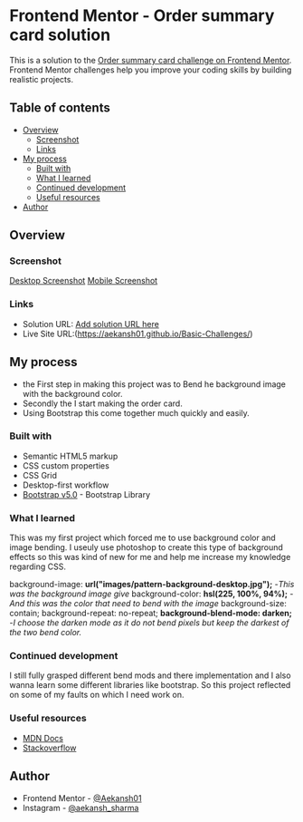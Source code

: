# Frontend Mentor - Order summary card solution

This is a solution to the [Order summary card challenge on Frontend Mentor](https://www.frontendmentor.io/challenges/order-summary-component-QlPmajDUj). Frontend Mentor challenges help you improve your coding skills by building realistic projects.

## Table of contents

- [Overview](#overview)
  - [Screenshot](#screenshot)
  - [Links](#links)
- [My process](#my-process)
  - [Built with](#built-with)
  - [What I learned](#what-i-learned)
  - [Continued development](#continued-development)
  - [Useful resources](#useful-resources)
- [Author](#author)

## Overview

### Screenshot

[Desktop Screenshot](./Screenshots/Screenshot-desktop.png)
[Mobile Screenshot](./Screenshots/Screenshot-mobile.png)


### Links

- Solution URL: [Add solution URL here](https://your-solution-url.com)
- Live Site URL:(https://aekansh01.github.io/Basic-Challenges/)

## My process
- the First step in making this project was to Bend he background image with the background color.
- Secondly the I start making the order card.
- Using Bootstrap this come together much quickly and easily.
### Built with

- Semantic HTML5 markup
- CSS custom properties
- CSS Grid
- Desktop-first workflow
- [Bootstrap v5.0]() - Bootstrap Library

### What I learned
This was my first project which forced me to use background color and image bending. I useuly use photoshop to create this type of background effects so this was kind of new for me and help me increase my knowledge regarding CSS.

background-image: **url("images/pattern-background-desktop.jpg");** -*This was the background image give*
background-color: **hsl(225, 100%, 94%);** -*And this was the color that need to bend with the image*
background-size: contain;
background-repeat: no-repeat;
**background-blend-mode: darken;** -*I choose the darken mode as it do not bend pixels but keep the darkest of the two bend color.*

### Continued development

I still fully grasped different bend mods and there implementation and I also wanna learn some different libraries like bootstrap. So this project reflected on some of my faults on which I need work on.

### Useful resources

- [MDN Docs](https://developer.mozilla.org/en-US/)
- [Stackoverflow](https://stackoverflow.com/)

## Author

- Frontend Mentor - [@Aekansh01](https://www.frontendmentor.io/profile/Aekansh01)
- Instagram - [@aekansh_sharma](https://www.instagram.com/aekansh_sharma)
